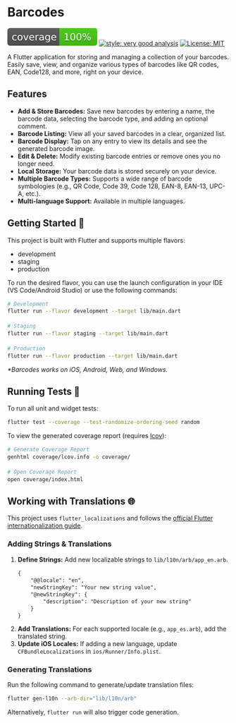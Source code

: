# Barcodes

![coverage][coverage_badge]
[![style: very good analysis][very_good_analysis_badge]][very_good_analysis_link]
[![License: MIT][license_badge]][license_link]

A Flutter application for storing and managing a collection of your barcodes. Easily save, view, and organize various types of barcodes like QR codes, EAN, Code128, and more, right on your device.

## Features

*   **Add & Store Barcodes:** Save new barcodes by entering a name, the barcode data, selecting the barcode type, and adding an optional comment.
*   **Barcode Listing:** View all your saved barcodes in a clear, organized list.
*   **Barcode Display:** Tap on any entry to view its details and see the generated barcode image.
*   **Edit & Delete:** Modify existing barcode entries or remove ones you no longer need.
*   **Local Storage:** Your barcode data is stored securely on your device.
*   **Multiple Barcode Types:** Supports a wide range of barcode symbologies (e.g., QR Code, Code 39, Code 128, EAN-8, EAN-13, UPC-A, etc.).
*   **Multi-language Support:** Available in multiple languages.

## Getting Started 🚀

This project is built with Flutter and supports multiple flavors:

*   development
*   staging
*   production

To run the desired flavor, you can use the launch configuration in your IDE (VS Code/Android Studio) or use the following commands:

```sh
# Development
flutter run --flavor development --target lib/main.dart

# Staging
flutter run --flavor staging --target lib/main.dart

# Production
flutter run --flavor production --target lib/main.dart
```

_\*Barcodes works on iOS, Android, Web, and Windows._

## Running Tests 🧪

To run all unit and widget tests:

```sh
flutter test --coverage --test-randomize-ordering-seed random
```

To view the generated coverage report (requires [lcov](https://github.com/linux-test-project/lcov)):

```sh
# Generate Coverage Report
genhtml coverage/lcov.info -o coverage/

# Open Coverage Report
open coverage/index.html
```

## Working with Translations 🌐

This project uses `flutter_localizations` and follows the [official Flutter internationalization guide][internationalization_link].

### Adding Strings & Translations

1.  **Define Strings:** Add new localizable strings to `lib/l10n/arb/app_en.arb`.
    ```arb
    {
        "@@locale": "en",
        "newStringKey": "Your new string value",
        "@newStringKey": {
            "description": "Description of your new string"
        }
    }
    ```
2.  **Add Translations:** For each supported locale (e.g., `app_es.arb`), add the translated string.
3.  **Update iOS Locales:** If adding a new language, update `CFBundleLocalizations` in `ios/Runner/Info.plist`.

### Generating Translations

Run the following command to generate/update translation files:

```sh
flutter gen-l10n --arb-dir="lib/l10n/arb"
```
Alternatively, `flutter run` will also trigger code generation.

[coverage_badge]: coverage_badge.svg
[flutter_localizations_link]: https://api.flutter.dev/flutter/flutter_localizations/flutter_localizations-library.html
[internationalization_link]: https://flutter.dev/docs/development/accessibility-and-localization/internationalization
[license_badge]: https://img.shields.io/badge/license-MIT-blue.svg
[license_link]: https://opensource.org/licenses/MIT
[very_good_analysis_badge]: https://img.shields.io/badge/style-very_good_analysis-B22C89.svg
[very_good_analysis_link]: https://pub.dev/packages/very_good_analysis
[very_good_cli_link]: https://github.com/VeryGoodOpenSource/very_good_cli
